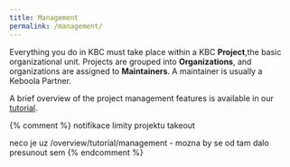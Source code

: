 ```yaml
---
title: Management
permalink: /management/
---
```


Everything you do in KBC must take place within a KBC **Project**,the basic organizational unit. 
Projects are grouped into **Organizations**, and organizations are assigned to **Maintainers**. A maintainer is usually a Keboola Partner. 

A brief overview of the project management features is available in our [tutorial](/overview/tutorial/management/).

{% comment %}
notifikace
limity projektu
takeout

neco je uz /overview/tutorial/management - mozna by se od tam dalo presunout sem
{% endcomment %}
